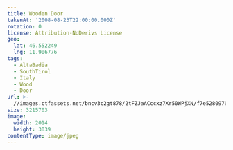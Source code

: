 ```yaml
---
title: Wooden Door
takenAt: '2008-08-23T22:00:00.000Z'
rotation: 0
license: Attribution-NoDerivs License
geo:
  lat: 46.552249
  lng: 11.906776
tags:
  - AltaBadia
  - SouthTirol
  - Italy
  - Wood
  - Door
url: >-
  //images.ctfassets.net/bncv3c2gt878/2tFZJaACccxz7Xr50WPjXN/f7e5280976216acbb0cfc3137a0a3c99/wooden-door_4343165313_o
size: 3215703
image:
  width: 2014
  height: 3039
contentType: image/jpeg
---
```


